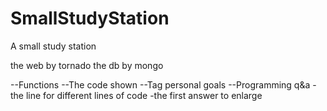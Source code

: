 # SmallStudyStation
A small study station

the web by tornado
the db by mongo

--Functions
  --The code shown
  --Tag personal goals
  --Programming q&a -the line for different lines of code -the first answer to enlarge
